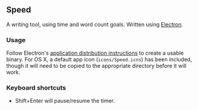 ## Speed

A writing tool, using time and word count goals. Written using [Electron](http://electron.atom.io).


### Usage

Follow Electron's [application distribution instructions](http://electron.atom.io/docs/v0.37.3/tutorial/application-distribution/) to create a usable binary. For OS X, a default app icon (`icons/Speed.icns`) has been included, though it will need to be copied to the appropriate directory before it will work.


### Keyboard shortcuts

- Shift+Enter will pause/resume the timer.
